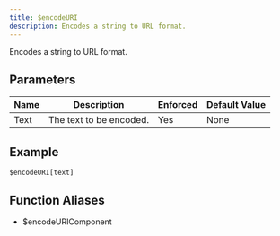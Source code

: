 ```yaml
---
title: $encodeURI
description: Encodes a string to URL format.
---
```


Encodes a string to URL format.
## Parameters
| Name |       Description       | Enforced | Default Value |
|------|-------------------------|----------|---------------|
| Text | The text to be encoded. | Yes      | None          |
## Example
```eats
$encodeURI[text]
```
## Function Aliases
- $encodeURIComponent
